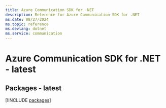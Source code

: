 ```yaml
---
title: Azure Communication SDK for .NET
description: Reference for Azure Communication SDK for .NET
ms.date: 08/27/2024
ms.topic: reference
ms.devlang: dotnet
ms.service: communication
---
```

# Azure Communication SDK for .NET - latest
## Packages - latest
[!INCLUDE [packages](communication-index.md)]